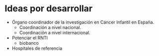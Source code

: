 # Ideas por desarrollar

* Órgano coordinador de la investigación en Cáncer Infantil en España.
  * Coordinación a nivel nacional.
  * Coordinación a nivel internacional.
* Potenciar el RNTI
  * biobanco
* Hospitales de referencia
